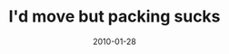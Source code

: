---
layout: base.njk
title : 'I&#39;d move but packing sucks' 
view_title : 'I&#39;d move but packing sucks' 
year : '2010' 
date : '2010-01-28' 
img_file : '/drawing/idmovebutpackingsucks.png' 
html_file : 'idmovebutpackingsucks' 
next_html : 'thisisntmuchfun.html' 
year_order : '15' 
permalink : "title/{{html_file}}.html"
---